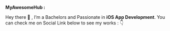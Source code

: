 **MyAwesomeHub :**

Hey there 👋 , 
I’m a Bachelors and Passionate in **iOS App Development**. You can check me on Social Link below to see my works : 👇
